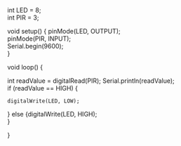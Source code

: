
int LED = 8;            
int PIR = 3;             

void setup() 
{
  pinMode(LED, OUTPUT);   
  pinMode(PIR, INPUT);    
  Serial.begin(9600);     
}

void loop()
{
  
  int readValue = digitalRead(PIR);
  Serial.println(readValue);    
  if (readValue == HIGH) {

    digitalWrite(LED, LOW);      
  } 
  else 
    {digitalWrite(LED, HIGH);       
    }
            
  }

